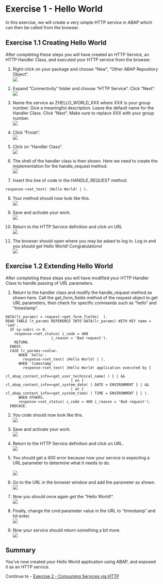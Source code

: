# Exercise 1 - Hello World

In this exercise, we will create a very simple HTTP service in ABAP which can then be called from the browser.

## Exercise 1.1 Creating Hello World

After completing these steps you will have created an HTTP Service, an HTTP Handler Class, and executed your HTTP service from the browser.

1. Right-click on your package and choose “New“, “Other ABAP Repository Object“.
<br>![](/exercises/ex1/images/01_01_0010.png)

2. Expand “Connectivity” folder and choose “HTTP Service”.  Click “Next”.
<br>![](/exercises/ex1/images/01_01_0020.png)

3.	Name the service as ZHELLO_WORLD_XXX where XXX is your group number.  Give a meaningful description.  Leave the default name for the Handler Class.  Click “Next”.  Make sure to replace XXX with your group number.
<br>![](/exercises/ex1/images/01_01_0030.png)

4.	Click “Finish”. 
<br>![](/exercises/ex1/images/01_01_0040.png)

5.	Click on “Handler Class“.
<br>![](/exercises/ex1/images/01_01_0050.png)

6.	The shell of the handler class is then shown.  Here we need to create the implementation for the handle_request method.
<br>![](/exercises/ex1/images/01_01_0060.png)

7.	Insert this line of code in the *HANDLE_REQUEST* method.
```abap
response->set_text( |Hello World! | ). 
```

8.	Your method should now look like this. 
<br>![](/exercises/ex1/images/01_01_0080.png)

9.	Save and activate your work.
<br>![](/exercises/ex1/images/01_01_0090.png)

10.	Return to the HTTP Service definition and click on URL
<br>![](/exercises/ex1/images/01_01_0100.png)

11.	The browser should open where you may be asked to log in.  Log in and you should get Hello World! Congratulations!
<br>![](/exercises/ex1/images/01_01_0110.png)



## Exercise 1.2 Extending Hello World

After completing these steps you will have modified your HTTP Handler Class to handle passing of URL parameters.

1.	Return to the handler class and modify the handle_request method as shown here.  Call the get_form_fields method of the request object to get URL parameters, then check for specific commands such as “hello“ and “timestamp“.
```abap
DATA(lt_params) = request->get_form_fields(  ).
READ TABLE lt_params REFERENCE INTO DATA(lr_params) WITH KEY name = 'cmd'.
  IF sy-subrc <> 0.
    response->set_status( i_code = 400
                     i_reason = 'Bad request').
    RETURN.
  ENDIF.
  CASE lr_params->value.
      WHEN `hello`.
        response->set_text( |Hello World! | ).
      WHEN `timestamp`.
        response->set_text( |Hello World! application executed by {
                             cl_abap_context_info=>get_user_technical_name( ) } | &&
                              | on { cl_abap_context_info=>get_system_date( ) DATE = ENVIRONMENT } | &&
                              | at { cl_abap_context_info=>get_system_time( ) TIME = ENVIRONMENT } | ).
      WHEN OTHERS.
      response->set_status( i_code = 400 i_reason = 'Bad request').
  ENDCASE.
```

2.	You code should now look like this.
<br>![](/exercises/ex1/images/01_02_0020.png)

3.	Save and activate your work.
<br>![](/exercises/ex1/images/01_02_0030.png)

4.	Return to the HTTP Service definition and click on URL.
<br>![](/exercises/ex1/images/01_02_0040.png)

5.	You should get a 400 error because now your service is expecting a URL parameter to determine what it needs to do.  
<br>![](/exercises/ex1/images/01_02_0050.png)

6.	Go to the URL in the browser window and add the parameter as shown.
<br>![](/exercises/ex1/images/01_02_0060.png)

7.	Now you should once again get the “Hello World!“.
<br>![](/exercises/ex1/images/01_02_0070.png)

8.	Finally, change the cmd parameter value in the URL to “timestamp“ and hit enter.
<br>![](/exercises/ex1/images/01_02_0080.png)

9.	Now your service should return something a bit more.
<br>![](/exercises/ex1/images/01_02_0090.png)

## Summary

You've now created your Hello World application using ABAP, and exposed it as an HTTP service. 

Continue to - [Exercise 2 - Consuming Services via HTTP ](../ex2/README.md)